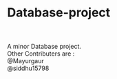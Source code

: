 # Database-project <br><br>
A minor Database project.<br>
Other Contributers are : <br>
@Mayurgaur <br>
@siddhu15798 
